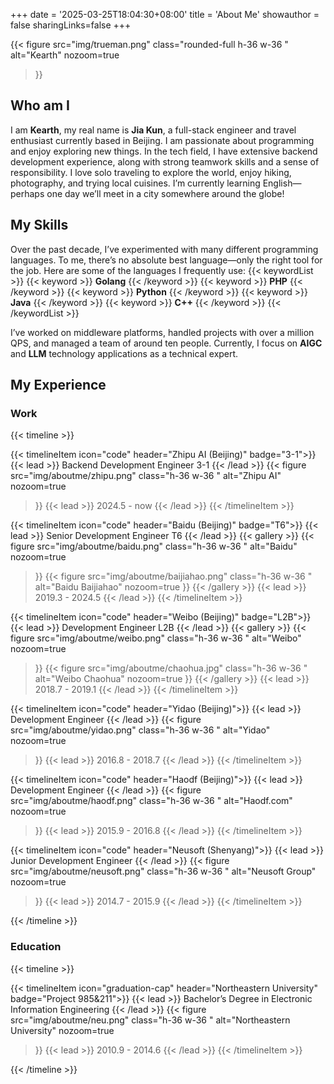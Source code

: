 +++
date = '2025-03-25T18:04:30+08:00'
title = 'About Me'
showauthor = false
sharingLinks=false
+++

{{< figure
  src="img/trueman.png"
  class="rounded-full h-36 w-36 "
  alt="Kearth"
  nozoom=true
>}}

## Who am I

I am **Kearth**, my real name is **Jia Kun**, a full-stack engineer and travel enthusiast currently based in Beijing. I am passionate about programming and enjoy exploring new things. In the tech field, I have extensive backend development experience, along with strong teamwork skills and a sense of responsibility. I love solo traveling to explore the world, enjoy hiking, photography, and trying local cuisines. I’m currently learning English—perhaps one day we’ll meet in a city somewhere around the globe!

## My Skills

Over the past decade, I’ve experimented with many different programming languages. To me, there’s no absolute best language—only the right tool for the job. Here are some of the languages I frequently use:
{{< keywordList >}}
{{< keyword >}} **Golang** {{< /keyword >}} 
{{< keyword >}} **PHP** {{< /keyword >}} 
{{< keyword >}} **Python** {{< /keyword >}} 
{{< keyword >}} **Java** {{< /keyword >}} 
{{< keyword >}} **C++** {{< /keyword >}}
{{< /keywordList >}}

I’ve worked on middleware platforms, handled projects with over a million QPS, and managed a team of around ten people. Currently, I focus on **AIGC** and **LLM** technology applications as a technical expert.

## My Experience

### Work
{{< timeline >}}

{{< timelineItem icon="code" header="Zhipu AI (Beijing)" badge="3-1">}}
{{< lead >}}
Backend Development Engineer 3-1
{{< /lead >}}
{{< figure
  src="img/aboutme/zhipu.png"
  class="h-36 w-36 "
  alt="Zhipu AI"
  nozoom=true
>}}
{{< lead >}}
2024.5 - now
{{< /lead >}}
{{< /timelineItem >}}

{{< timelineItem icon="code" header="Baidu (Beijing)" badge="T6">}}
{{< lead >}}
Senior Development Engineer T6
{{< /lead >}}
{{< gallery >}}
{{< figure
  src="img/aboutme/baidu.png"
  class="h-36 w-36 "
  alt="Baidu"
  nozoom=true
>}}
{{< figure
  src="img/aboutme/baijiahao.png"
  class="h-36 w-36 "
  alt="Baidu Baijiahao"
  nozoom=true
>}}
{{< /gallery >}}
{{< lead >}}
2019.3 - 2024.5
{{< /lead >}}
{{< /timelineItem >}}

{{< timelineItem icon="code" header="Weibo (Beijing)" badge="L2B">}}
{{< lead >}}
Development Engineer L2B
{{< /lead >}}
{{< gallery >}}
{{< figure
  src="img/aboutme/weibo.png"
  class="h-36 w-36 "
  alt="Weibo"
  nozoom=true
>}}
{{< figure
  src="img/aboutme/chaohua.jpg"
  class="h-36 w-36 "
  alt="Weibo Chaohua"
  nozoom=true
>}}
{{< /gallery >}}
{{< lead >}}
2018.7 - 2019.1
{{< /lead >}}
{{< /timelineItem >}}


{{< timelineItem icon="code" header="Yidao (Beijing)">}}
{{< lead >}}
Development Engineer
{{< /lead >}}
{{< figure
  src="img/aboutme/yidao.png"
  class="h-36 w-36 "
  alt="Yidao"
  nozoom=true
>}}
{{< lead >}}
2016.8 - 2018.7
{{< /lead >}}
{{< /timelineItem >}}

{{< timelineItem icon="code" header="Haodf (Beijing)">}}
{{< lead >}}
Development Engineer
{{< /lead >}}
{{< figure
  src="img/aboutme/haodf.png"
  class="h-36 w-36 "
  alt="Haodf.com"
  nozoom=true
>}}
{{< lead >}}
2015.9 - 2016.8
{{< /lead >}}
{{< /timelineItem >}}

{{< timelineItem icon="code" header="Neusoft (Shenyang)">}}
{{< lead >}}
Junior Development Engineer
{{< /lead >}}
{{< figure
  src="img/aboutme/neusoft.png"
  class="h-36 w-36 "
  alt="Neusoft Group"
  nozoom=true
>}}
{{< lead >}}
2014.7 - 2015.9
{{< /lead >}}
{{< /timelineItem >}}

{{< /timeline >}}

### Education

{{< timeline >}}

{{< timelineItem icon="graduation-cap" header="Northeastern University" badge="Project 985&211">}}
{{< lead >}}
Bachelor’s Degree in Electronic Information Engineering
{{< /lead >}}
{{< figure
  src="img/aboutme/neu.png"
  class="h-36 w-36 "
  alt="Northeastern University"
  nozoom=true
>}}
{{< lead >}}
2010.9 - 2014.6
{{< /lead >}}
{{< /timelineItem >}}

{{< /timeline >}}
